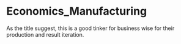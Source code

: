# Economics_Manufacturing
As the title suggest, this is a good tinker for business wise for their production and result iteration.
